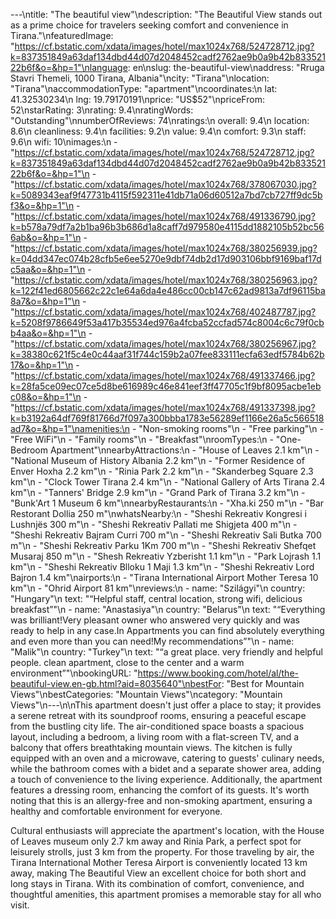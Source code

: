 ---\ntitle: "The beautiful view"\ndescription: "The Beautiful View stands out as a prime choice for travelers seeking comfort and convenience in Tirana."\nfeaturedImage: "https://cf.bstatic.com/xdata/images/hotel/max1024x768/524728712.jpg?k=837351849a63daf134dbd44d07d2048452cadf2762ae9b0a9b42b83352122b6f&o=&hp=1"\nlanguage: en\nslug: the-beautiful-view\naddress: "Rruga Stavri Themeli, 1000 Tirana, Albania"\ncity: "Tirana"\nlocation: "Tirana"\naccommodationType: "apartment"\ncoordinates:\n  lat: 41.32530234\n  lng: 19.79170191\nprice: "US$52"\npriceFrom: 52\nstarRating: 3\nrating: 9.4\nratingWords: "Outstanding"\nnumberOfReviews: 74\nratings:\n  overall: 9.4\n  location: 8.6\n  cleanliness: 9.4\n  facilities: 9.2\n  value: 9.4\n  comfort: 9.3\n  staff: 9.6\n  wifi: 10\nimages:\n  - "https://cf.bstatic.com/xdata/images/hotel/max1024x768/524728712.jpg?k=837351849a63daf134dbd44d07d2048452cadf2762ae9b0a9b42b83352122b6f&o=&hp=1"\n  - "https://cf.bstatic.com/xdata/images/hotel/max1024x768/378067030.jpg?k=5089343eaf9f47731b4115f592311e41db71a06d60512a7bd7cb727ff9dc5bf3&o=&hp=1"\n  - "https://cf.bstatic.com/xdata/images/hotel/max1024x768/491336790.jpg?k=b578a79df7a2b1ba96b3b686d1a8caff7d979580e4115dd1882105b52bc566ab&o=&hp=1"\n  - "https://cf.bstatic.com/xdata/images/hotel/max1024x768/380256939.jpg?k=04dd347ec074b28cfb5e6ee5270e9dbf74db2d17d903106bbf9169baf17dc5aa&o=&hp=1"\n  - "https://cf.bstatic.com/xdata/images/hotel/max1024x768/380256963.jpg?k=122f41ed6805662c22c1e64a6da4e486cc00cb147c62ad9813a7df96115ba8a7&o=&hp=1"\n  - "https://cf.bstatic.com/xdata/images/hotel/max1024x768/402487787.jpg?k=5208f9786649f53a417b35534ed976a4fcba52ccfad574c8004c6c79f0cbb4aa&o=&hp=1"\n  - "https://cf.bstatic.com/xdata/images/hotel/max1024x768/380256967.jpg?k=38380c621f5c4e0c44aaf31f744c159b2a07fee833111ecfa63edf5784b62b17&o=&hp=1"\n  - "https://cf.bstatic.com/xdata/images/hotel/max1024x768/491337466.jpg?k=28fa5ce09ec07ce5d8be616989c46e841eef3ff47705c1f9bf8095acbe1ebc08&o=&hp=1"\n  - "https://cf.bstatic.com/xdata/images/hotel/max1024x768/491337398.jpg?k=b3192a64df769f81766d7f097a300bbba1783e56289ef1166e26a5c566518ad7&o=&hp=1"\namenities:\n  - "Non-smoking rooms"\n  - "Free parking"\n  - "Free WiFi"\n  - "Family rooms"\n  - "Breakfast"\nroomTypes:\n  - "One-Bedroom Apartment"\nnearbyAttractions:\n  - "House of Leaves 2.1 km"\n  - "National Museum of History Albania 2.2 km"\n  - "Former Residence of Enver Hoxha 2.2 km"\n  - "Rinia Park 2.2 km"\n  - "Skanderbeg Square 2.3 km"\n  - "Clock Tower Tirana 2.4 km"\n  - "National Gallery of Arts Tirana 2.4 km"\n  - "Tanners' Bridge 2.9 km"\n  - "Grand Park of Tirana 3.2 km"\n  - "Bunk'Art 1 Museum 6 km"\nnearbyRestaurants:\n  - "Xha.ki 250 m"\n  - "Bar Restorant Dollia 250 m"\nwhatsNearby:\n  - "Sheshi Rekreativ Kongresi i Lushnjës 300 m"\n  - "Sheshi Rekreativ Pallati me Shigjeta 400 m"\n  - "Sheshi Rekreativ Bajram Curri 700 m"\n  - "Sheshi Rekreativ Sali Butka 700 m"\n  - "Sheshi Rekreativ Parku 1Km 700 m"\n  - "Sheshi Rekreativ Shefqet Musaraj 850 m"\n  - "Shesh Rekreativ Yzberisht 1.1 km"\n  - "Park Lojrash 1.1 km"\n  - "Sheshi Rekreativ Blloku 1 Maji 1.3 km"\n  - "Sheshi Rekreativ Lord Bajron 1.4 km"\nairports:\n  - "Tirana International Airport Mother Teresa 10 km"\n  - "Ohrid Airport 81 km"\nreviews:\n  - name: "Szilágyi"\n    country: "Hungary"\n    text: "“Helpful staff, central location, strong wifi, delicious breakfast”"\n  - name: "Anastasiya"\n    country: "Belarus"\n    text: "“Everything was brilliant!Very pleasant owner who answered very quickly and was ready to help in any case.In Appartments you can find absolutely everything and even more than you can need!My recommendations”"\n  - name: "Malik"\n    country: "Turkey"\n    text: "“a great place. very friendly and helpful people. clean apartment, close to the center and a warm environment”"\nbookingURL: "https://www.booking.com/hotel/al/the-beautiful-view.en-gb.html?aid=8035640"\nbestFor: "Best for Mountain Views"\nbestCategories: "Mountain Views"\ncategory: "Mountain Views"\n---\n\nThis apartment doesn't just offer a place to stay; it provides a serene retreat with its soundproof rooms, ensuring a peaceful escape from the bustling city life. The air-conditioned space boasts a spacious layout, including a bedroom, a living room with a flat-screen TV, and a balcony that offers breathtaking mountain views. The kitchen is fully equipped with an oven and a microwave, catering to guests' culinary needs, while the bathroom comes with a bidet and a separate shower area, adding a touch of convenience to the living experience. Additionally, the apartment features a dressing room, enhancing the comfort of its guests. It's worth noting that this is an allergy-free and non-smoking apartment, ensuring a healthy and comfortable environment for everyone.

Cultural enthusiasts will appreciate the apartment's location, with the House of Leaves museum only 2.7 km away and Rinia Park, a perfect spot for leisurely strolls, just 3 km from the property. For those traveling by air, the Tirana International Mother Teresa Airport is conveniently located 13 km away, making The Beautiful View an excellent choice for both short and long stays in Tirana. With its combination of comfort, convenience, and thoughtful amenities, this apartment promises a memorable stay for all who visit.